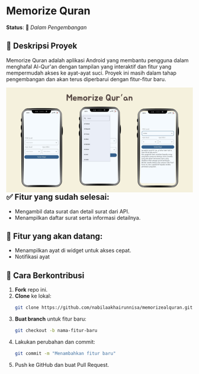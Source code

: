 # Memorize Quran

**Status**: 🚧 *Dalam Pengembangan*  

## 📌 Deskripsi Proyek
Memorize Quran adalah aplikasi Android yang membantu pengguna dalam menghafal Al-Qur'an dengan tampilan yang interaktif dan fitur yang mempermudah akses ke ayat-ayat suci. Proyek ini masih dalam tahap pengembangan dan akan terus diperbarui dengan fitur-fitur baru.

<img src="https://github.com/nabilaakhairunnisa/memorizealquran/blob/master/UI.png"
     alt="UI"
     style="float: left; margin-right: 10px;"
     width="600" /> 

## ✅ Fitur yang sudah selesai:
- Mengambil data surat dan detail surat dari API.
- Menampilkan daftar surat serta informasi detailnya.

## 🚀 Fitur yang akan datang:
- Menampilkan ayat di widget untuk akses cepat.
- Notifikasi ayat

## 🔧 Cara Berkontribusi
1. **Fork** repo ini.
2. **Clone** ke lokal:  
   ```bash
   git clone https://github.com/nabilaakhairunnisa/memorizealquran.git
3. **Buat branch** untuk fitur baru:
   ```bash
   git checkout -b nama-fitur-baru
4. Lakukan perubahan dan commit:
   ```bash
   git commit -m "Menambahkan fitur baru"
5. Push ke GitHub dan buat Pull Request.
